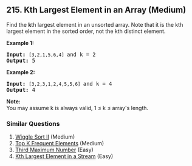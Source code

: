<!--|This file generated by command(leetcode description); DO NOT EDIT.    |-->
<!--+----------------------------------------------------------------------+-->
<!--|@author    Openset <openset.wang@gmail.com>                           |-->
<!--|@link      https://github.com/openset                                 |-->
<!--|@home      https://github.com/openset/leetcode                        |-->
<!--+----------------------------------------------------------------------+-->

## 215. Kth Largest Element in an Array (Medium)

<p>Find the <strong>k</strong>th largest element in an unsorted array. Note that it is the kth largest element in the sorted order, not the kth distinct element.</p>

<p><strong>Example 1:</strong></p>

<pre>
<strong>Input:</strong> <code>[3,2,1,5,6,4] </code>and k = 2
<strong>Output:</strong> 5
</pre>

<p><strong>Example 2:</strong></p>

<pre>
<strong>Input:</strong> <code>[3,2,3,1,2,4,5,5,6] </code>and k = 4
<strong>Output:</strong> 4</pre>

<p><strong>Note: </strong><br />
You may assume k is always valid, 1 &le; k &le; array&#39;s length.</p>


### Similar Questions
  1. [Wiggle Sort II](https://github.com/openset/leetcode/tree/master/problems/wiggle-sort-ii) (Medium)
  1. [Top K Frequent Elements](https://github.com/openset/leetcode/tree/master/problems/top-k-frequent-elements) (Medium)
  1. [Third Maximum Number](https://github.com/openset/leetcode/tree/master/problems/third-maximum-number) (Easy)
  1. [Kth Largest Element in a Stream](https://github.com/openset/leetcode/tree/master/problems/kth-largest-element-in-a-stream) (Easy)
